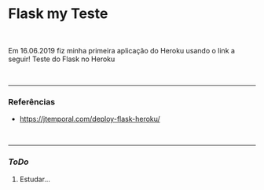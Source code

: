 # Flask my Teste

<br>

Em 16.06.2019 fiz minha primeira aplicação do Heroku usando o link a seguir!
Teste do Flask no Heroku

<br>

----

### Referências

- https://jtemporal.com/deploy-flask-heroku/

<br>

----

### *ToDo*

1. Estudar...
